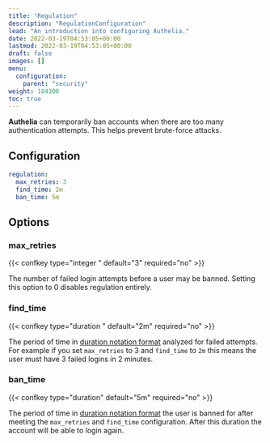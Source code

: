 ```yaml
---
title: "Regulation"
description: "RegulationConfiguration"
lead: "An introduction into configuring Authelia."
date: 2022-03-19T04:53:05+00:00
lastmod: 2022-03-19T04:53:05+00:00
draft: false
images: []
menu:
  configuration:
    parent: "security"
weight: 104300
toc: true
---
```



**Authelia** can temporarily ban accounts when there are too many
authentication attempts. This helps prevent brute-force attacks.

## Configuration

```yaml
regulation:
  max_retries: 3
  find_time: 2m
  ban_time: 5m
```

## Options

### max_retries

{{< confkey type="integer " default="3" required="no" >}}

The number of failed login attempts before a user may be banned. Setting this option to 0 disables regulation entirely.

### find_time

{{< confkey type="duration " default="2m" required="no" >}}

The period of time in [duration notation format](../prologue/common.md#duration-notation-format) analyzed for failed attempts. For
example if you set `max_retries` to 3 and `find_time` to `2m` this means the user must have 3 failed logins in
2 minutes.

### ban_time

{{< confkey type="duration" default="5m" required="no" >}}

The period of time in [duration notation format](../prologue/common.md#duration-notation-format) the user is banned for after meeting
the `max_retries` and `find_time` configuration. After this duration the account will be able to login again.
